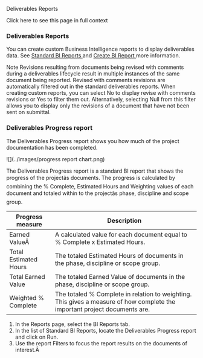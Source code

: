 Deliverables Reports

Click here to see this page in full context

###  Deliverables Reports

You can create custom Business Intelligence reports to display deliverables
data. See [ Standard BI Reports ](../BI_Studio/BI_Report_Typ.htm#h) and [
Create BI Report ](../BI_Studio/Create_BI_report.htm#h) more information.

Note  Revisions resulting from documents being revised with comments during a
deliverables lifecycle result in multiple instances of the same document being
reported. Revised with comments revisions are automatically filtered out in
the standard deliverables reports. When creating custom reports, you can
select No to display revise with comments revisions or Yes to filter them out.
Alternatively, selecting Null from this filter allows you to display only the
revisions of a document that have not been sent on submittal.

###  Deliverables Progress report

The Deliverables Progress report shows you how much of the project
documentation has been completed.

![](../images/progress report chart.png)

The Deliverables Progress report is a standard BI report that shows the
progress of the projectâs documents. The progress is calculated by combining
the % Complete, Estimated Hours and Weighting values of each document and
totaled within to the projectâs phase, discipline and scope group.

Progress measure  |  Description   
---|---  
Earned ValueÂ  |  A calculated value for each document equal to % Complete x Estimated Hours.   
Total Estimated Hours  |  The totaled Estimated Hours of documents in the phase, discipline or scope group.   
Total Earned Value  |  The totaled Earned Value of documents in the phase, discipline or scope group.   
Weighted % Complete  |  The totaled % Complete in relation to weighting. This gives a measure of how complete the important project documents are.   
  
  

  1. In the Reports page, select the BI Reports tab. 
  2. In the list of Standard BI Reports, locate the Deliverables Progress report and click on Run. 
  3. Use the report Filters to focus the report results on the documents of interest.Â 

